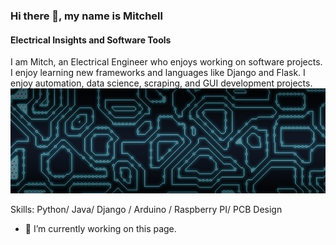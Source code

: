 ### Hi there 👋, my name is Mitchell
#### Electrical Insights and Software Tools
 I am Mitch, an Electrical Engineer who enjoys working on software projects. I enjoy learning new frameworks and languages like Django and Flask. I enjoy automation, data science, scraping, and GUI development projects.
 ![Banner Image](images/circuit_banner.png)

Skills: Python/ Java/ Django / Arduino / Raspberry PI/ PCB Design

- 🔭 I’m currently working on this page. 




